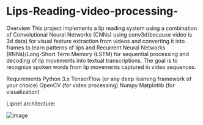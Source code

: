 # Lips-Reading-video-processing-
Overview
This project implements a lip reading system using a combination of Convolutional Neural Networks (CNNs) using conv3d(because video is 3d data) for visual feature extraction from videos and converting it into frames to learn patterns of lips and Recurrent Neural Networks (RNNs)/Long-Short Term Memory (LSTM)  for sequential processing and decoding of lip movements into textual transcriptions. The goal is to recognize spoken words from lip movements captured in video sequences.

Requirements
Python 3.x
TensorFlow (or any deep learning framework of your choice)
OpenCV (for video processing)
Numpy
Matplotlib (for visualization)

Lipnet architecture:

![image](https://github.com/muhammadmehdi89/Lips-Reading-video-processing-using-keras/assets/142395586/a40a3659-9244-4936-91ec-16ec3a85eb44)
